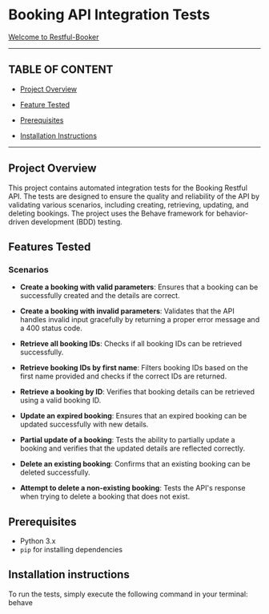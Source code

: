 # Booking API Integration Tests
[Welcome to Restful-Booker](https://restful-booker.herokuapp.com/)

---

## **TABLE OF CONTENT**

* [Project Overview](#project-overview)

* [Feature Tested](#features-tested)

* [Prerequisites](#prerequisites)

* [Installation Instructions](#installation-instructions)

---

## Project Overview

This project contains automated integration tests for the Booking Restful API. The tests are designed to ensure the quality and reliability of the API by validating various scenarios, including creating, retrieving, updating, and deleting bookings. The project uses the Behave framework for behavior-driven development (BDD) testing.

## Features Tested

### Scenarios

- **Create a booking with valid parameters**: Ensures that a booking can be successfully created and the details are correct.
  
- **Create a booking with invalid parameters**: Validates that the API handles invalid input gracefully by returning a proper error message and a 400 status code.
  
- **Retrieve all booking IDs**: Checks if all booking IDs can be retrieved successfully.
  
- **Retrieve booking IDs by first name**: Filters booking IDs based on the first name provided and checks if the correct IDs are returned.
  
- **Retrieve a booking by ID**: Verifies that booking details can be retrieved using a valid booking ID.
  
- **Update an expired booking**: Ensures that an expired booking can be updated successfully with new details.
  
- **Partial update of a booking**: Tests the ability to partially update a booking and verifies that the updated details are reflected correctly.
  
- **Delete an existing booking**: Confirms that an existing booking can be deleted successfully.
  
- **Attempt to delete a non-existing booking**: Tests the API's response when trying to delete a booking that does not exist.

## Prerequisites

- Python 3.x
- `pip` for installing dependencies


## Installation instructions

To run the tests, simply execute the following command in your terminal:
behave


